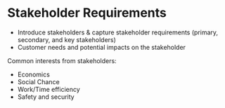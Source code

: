 # Stakeholder Requirements
- Introduce stakeholders & capture stakeholder requirements (primary, secondary, and key stakeholders)
- Customer needs and potential impacts on the stakeholder

Common interests from stakeholders:
- Economics
- Social Chance
- Work/Time efficiency 
- Safety and security

